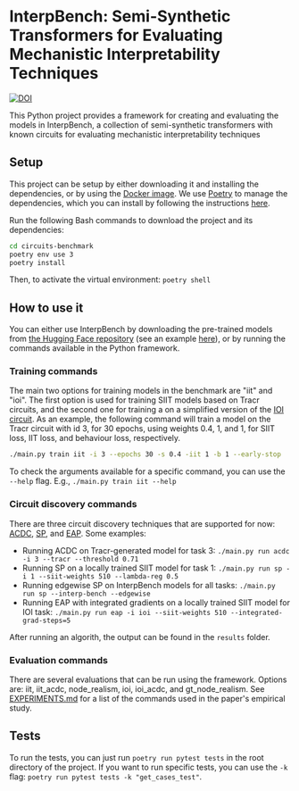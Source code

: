 # InterpBench: Semi-Synthetic Transformers for Evaluating Mechanistic Interpretability Techniques

[![DOI](https://zenodo.org/badge/DOI/10.5281/zenodo.11518575.svg)](https://zenodo.org/doi/10.5281/zenodo.11518575)

This Python project provides a framework for creating and evaluating the models in InterpBench, a collection of semi-synthetic transformers with known circuits for evaluating mechanistic interpretability techniques

## Setup

This project can be setup by either downloading it and installing the dependencies, or by using the [Docker image](docker.io/iarcuschin/circuits-benchmark:latest). 
We use [Poetry](https://python-poetry.org/) to manage the dependencies, which you can install by following the instructions [here](https://python-poetry.org/docs/#installation).

Run the following Bash commands to download the project and its dependencies:
```bash
cd circuits-benchmark
poetry env use 3
poetry install
```

Then, to activate the virtual environment: `poetry shell`

## How to use it

You can either use InterpBench by downloading the pre-trained models from [the Hugging Face repository](https://huggingface.co/cybershiptrooper/InterpBench) (see an example [here](DEMO_InterpBench.ipynb)), or by running the commands available in the Python framework.

### Training commands

The main two options for training models in the benchmark are "iit" and "ioi". The first option is used for training SIIT models based on Tracr circuits, and the second one for training a on a simplified version of the [IOI circuit](https://arxiv.org/abs/2211.00593). As an example, the following command will train a model on the Tracr circuit with id 3, for 30 epochs, using weights 0.4, 1, and 1, for SIIT loss, IIT loss, and behaviour loss, respectively.
```bash
./main.py train iit -i 3 --epochs 30 -s 0.4 -iit 1 -b 1 --early-stop
```
To check the arguments available for a specific command, you can use the `--help` flag. E.g., `./main.py train iit --help`

### Circuit discovery commands

There are three circuit discovery techniques that are supported for now: [ACDC](https://arxiv.org/abs/2304.14997), [SP](https://arxiv.org/abs/2104.03514), and [EAP](http://arxiv.org/abs/2310.10348). Some examples:

- Running ACDC on Tracr-generated model for task 3: `./main.py run acdc -i 3 --tracr --threshold 0.71`
- Running SP on a locally trained SIIT model for task 1: `./main.py run sp -i 1 --siit-weights 510 --lambda-reg 0.5`
- Running edgewise SP on InterpBench models for all tasks: `./main.py run sp --interp-bench --edgewise`
- Running EAP with integrated gradients on a locally trained SIIT model for IOI task: `./main.py run eap -i ioi --siit-weights 510 --integrated-grad-steps=5`

After running an algorith, the output can be found in the `results` folder.

### Evaluation commands

There are several evaluations that can be run using the framework. Options are: iit, iit_acdc, node_realism, ioi, ioi_acdc, and gt_node_realism.
See [EXPERIMENTS.md](EXPERIMENTS.md) for a list of the commands used in the paper's empirical study.

## Tests

To run the tests, you can just run `poetry run pytest tests` in the root directory of the project.
If you want to run specific tests, you can use the `-k` flag: `poetry run pytest tests -k "get_cases_test"`.
